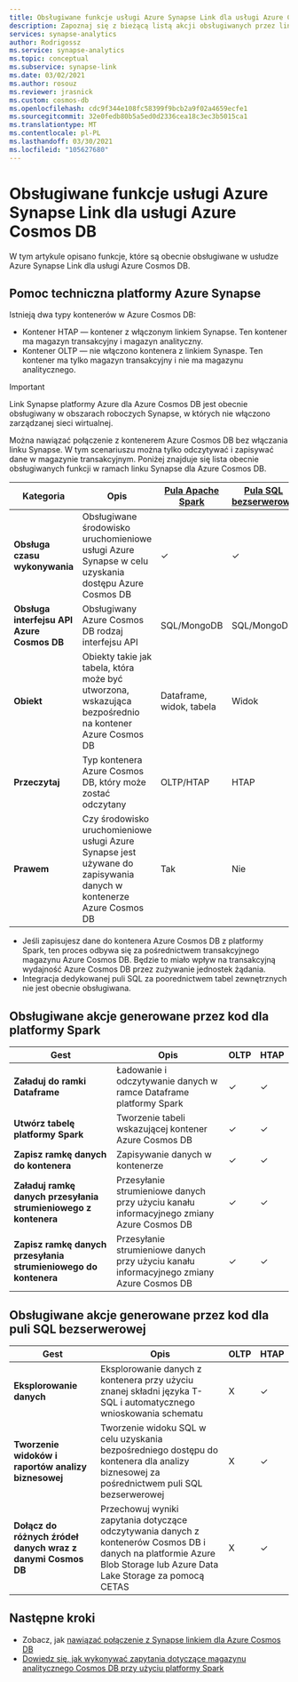 ```yaml
---
title: Obsługiwane funkcje usługi Azure Synapse Link dla usługi Azure Cosmos DB
description: Zapoznaj się z bieżącą listą akcji obsługiwanych przez link Synapse platformy Azure dla Azure Cosmos DB
services: synapse-analytics
author: Rodrigossz
ms.service: synapse-analytics
ms.topic: conceptual
ms.subservice: synapse-link
ms.date: 03/02/2021
ms.author: rosouz
ms.reviewer: jrasnick
ms.custom: cosmos-db
ms.openlocfilehash: cdc9f344e108fc58399f9bcb2a9f02a4659ecfe1
ms.sourcegitcommit: 32e0fedb80b5a5ed0d2336cea18c3ec3b5015ca1
ms.translationtype: MT
ms.contentlocale: pl-PL
ms.lasthandoff: 03/30/2021
ms.locfileid: "105627680"
---
```

# <a name="azure-synapse-link-for-azure-cosmos-db-supported-features"></a>Obsługiwane funkcje usługi Azure Synapse Link dla usługi Azure Cosmos DB

W tym artykule opisano funkcje, które są obecnie obsługiwane w usłudze Azure Synapse Link dla usługi Azure Cosmos DB.

## <a name="azure-synapse-support"></a>Pomoc techniczna platformy Azure Synapse

Istnieją dwa typy kontenerów w Azure Cosmos DB:
* Kontener HTAP — kontener z włączonym linkiem Synapse. Ten kontener ma magazyn transakcyjny i magazyn analityczny. 
* Kontener OLTP — nie włączono kontenera z linkiem Synaspe. Ten kontener ma tylko magazyn transakcyjny i nie ma magazynu analitycznego.

> [!IMPORTANT]
> Link Synapse platformy Azure dla Azure Cosmos DB jest obecnie obsługiwany w obszarach roboczych Synapse, w których nie włączono zarządzanej sieci wirtualnej. 

Można nawiązać połączenie z kontenerem Azure Cosmos DB bez włączania linku Synapse. W tym scenariuszu można tylko odczytywać i zapisywać dane w magazynie transakcyjnym. Poniżej znajduje się lista obecnie obsługiwanych funkcji w ramach linku Synapse dla Azure Cosmos DB. 

| Kategoria              | Opis |[Pula Apache Spark](../sql/on-demand-workspace-overview.md) | [Pula SQL bezserwerowa](../sql/on-demand-workspace-overview.md) |
| -------------------- | ----------------------------------------------------------- |----------------------------------------------------------- | ----------------------------------------------------------- |
| **Obsługa czasu wykonywania** |Obsługiwane środowisko uruchomieniowe usługi Azure Synapse w celu uzyskania dostępu Azure Cosmos DB| ✓ | ✓ |
| **Obsługa interfejsu API Azure Cosmos DB** | Obsługiwany Azure Cosmos DB rodzaj interfejsu API | SQL/MongoDB | SQL/MongoDB |
| **Obiekt**  |Obiekty takie jak tabela, która może być utworzona, wskazująca bezpośrednio na kontener Azure Cosmos DB| Dataframe, widok, tabela | Widok |
| **Przeczytaj**    | Typ kontenera Azure Cosmos DB, który może zostać odczytany | OLTP/HTAP | HTAP  |
| **Prawem**   | Czy środowisko uruchomieniowe usługi Azure Synapse jest używane do zapisywania danych w kontenerze Azure Cosmos DB | Tak | Nie |

* Jeśli zapisujesz dane do kontenera Azure Cosmos DB z platformy Spark, ten proces odbywa się za pośrednictwem transakcyjnego magazynu Azure Cosmos DB. Będzie to miało wpływ na transakcyjną wydajność Azure Cosmos DB przez zużywanie jednostek żądania.
* Integracja dedykowanej puli SQL za poorednictwem tabel zewnętrznych nie jest obecnie obsługiwana.
 
## <a name="supported-code-generated-actions-for-spark"></a>Obsługiwane akcje generowane przez kod dla platformy Spark

| Gest              | Opis |OLTP |HTAP  |
| -------------------- | ----------------------------------------------------------- |----------------------------------------------------------- |----------------------------------------------------------- |
| **Załaduj do ramki Dataframe** |Ładowanie i odczytywanie danych w ramce Dataframe platformy Spark |✓| ✓ |
| **Utwórz tabelę platformy Spark** |Tworzenie tabeli wskazującej kontener Azure Cosmos DB|✓| ✓ |
| **Zapisz ramkę danych do kontenera** |Zapisywanie danych w kontenerze|✓| ✓ |
| **Załaduj ramkę danych przesyłania strumieniowego z kontenera** |Przesyłanie strumieniowe danych przy użyciu kanału informacyjnego zmiany Azure Cosmos DB|✓| ✓ |
| **Zapisz ramkę danych przesyłania strumieniowego do kontenera** |Przesyłanie strumieniowe danych przy użyciu kanału informacyjnego zmiany Azure Cosmos DB|✓| ✓ |

## <a name="supported-code-generated-actions-for-serverless-sql-pool"></a>Obsługiwane akcje generowane przez kod dla puli SQL bezserwerowej

| Gest              | Opis |OLTP |HTAP |
| -------------------- | ----------------------------------------------------------- |----------------------------------------------------------- |----------------------------------------------------------- |
| **Eksplorowanie danych** |Eksplorowanie danych z kontenera przy użyciu znanej składni języka T-SQL i automatycznego wnioskowania schematu|X| ✓ |
| **Tworzenie widoków i raportów analizy biznesowej** |Tworzenie widoku SQL w celu uzyskania bezpośredniego dostępu do kontenera dla analizy biznesowej za pośrednictwem puli SQL bezserwerowej |X| ✓ |
| **Dołącz do różnych źródeł danych wraz z danymi Cosmos DB** | Przechowuj wyniki zapytania dotyczące odczytywania danych z kontenerów Cosmos DB i danych na platformie Azure Blob Storage lub Azure Data Lake Storage za pomocą CETAS |X| ✓ |

## <a name="next-steps"></a>Następne kroki

* Zobacz, jak [nawiązać połączenie z Synapse linkiem dla Azure Cosmos DB](../quickstart-connect-synapse-link-cosmos-db.md)
* [Dowiedz się, jak wykonywać zapytania dotyczące magazynu analitycznego Cosmos DB przy użyciu platformy Spark](how-to-query-analytical-store-spark.md)